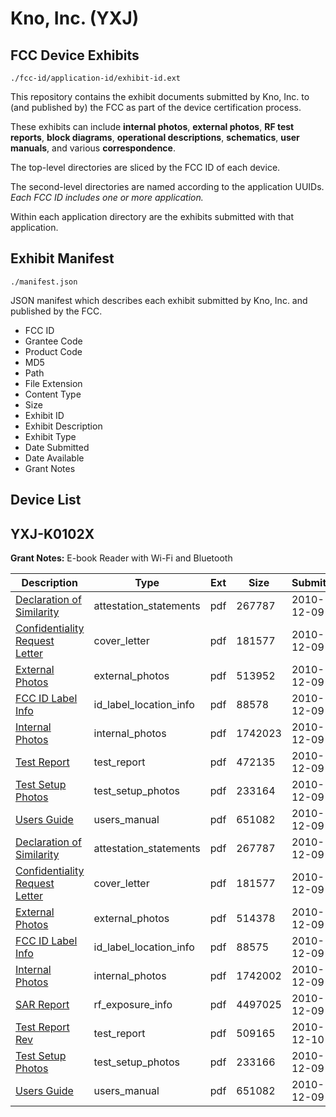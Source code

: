 # Kno, Inc. (YXJ)
## FCC Device Exhibits

```
./fcc-id/application-id/exhibit-id.ext
```

This repository contains the exhibit documents submitted by Kno, Inc. to (and published by) the FCC as part of the device certification process.

These exhibits can include **internal photos**, **external photos**, **RF test reports**, **block diagrams**, **operational descriptions**, **schematics**, **user manuals**, and various **correspondence**.

The top-level directories are sliced by the FCC ID of each device.

The second-level directories are named according to the application UUIDs. *Each FCC ID includes one or more application.*

Within each application directory are the exhibits submitted with that application. 

## Exhibit Manifest

```
./manifest.json
```

JSON manifest which describes each exhibit submitted by Kno, Inc. and published by the FCC.

- FCC ID
- Grantee Code
- Product Code
- MD5
- Path
- File Extension
- Content Type
- Size
- Exhibit ID
- Exhibit Description
- Exhibit Type
- Date Submitted
- Date Available
- Grant Notes

## Device List
## YXJ-K0102X
**Grant Notes:** E-book Reader with Wi-Fi and Bluetooth

| Description | Type | Ext | Size | Submitted | Available |
| ----------- | ---- | --- | ---- | --------- | --------- |
| [Declaration of Similarity](YXJ-K0102X/bcc82e01ccf38ffb120713fe35484678/1388559.pdf) | attestation_statements | pdf | 267787 | 2010-12-09 | 2010-12-09 |
| [Confidentiality Request Letter](YXJ-K0102X/bcc82e01ccf38ffb120713fe35484678/1388558.pdf) | cover_letter | pdf | 181577 | 2010-12-09 | 2010-12-09 |
| [External Photos](YXJ-K0102X/bcc82e01ccf38ffb120713fe35484678/1388560.pdf) | external_photos | pdf | 513952 | 2010-12-09 | 2010-12-09 |
| [FCC ID Label Info](YXJ-K0102X/bcc82e01ccf38ffb120713fe35484678/1388561.pdf) | id_label_location_info | pdf | 88578 | 2010-12-09 | 2010-12-09 |
| [Internal Photos](YXJ-K0102X/bcc82e01ccf38ffb120713fe35484678/1388562.pdf) | internal_photos | pdf | 1742023 | 2010-12-09 | 2011-03-08 |
| [Test Report](YXJ-K0102X/bcc82e01ccf38ffb120713fe35484678/1388566.pdf) | test_report | pdf | 472135 | 2010-12-09 | 2010-12-09 |
| [Test Setup Photos](YXJ-K0102X/bcc82e01ccf38ffb120713fe35484678/1388567.pdf) | test_setup_photos | pdf | 233164 | 2010-12-09 | 2010-12-09 |
| [Users Guide](YXJ-K0102X/bcc82e01ccf38ffb120713fe35484678/1388568.pdf) | users_manual | pdf | 651082 | 2010-12-09 | 2010-12-09 |
| [Declaration of Similarity](YXJ-K0102X/a152d7dcc6e771fef0f7043123476791/1388559.pdf) | attestation_statements | pdf | 267787 | 2010-12-09 | 2010-12-09 |
| [Confidentiality Request Letter](YXJ-K0102X/a152d7dcc6e771fef0f7043123476791/1388558.pdf) | cover_letter | pdf | 181577 | 2010-12-09 | 2010-12-09 |
| [External Photos](YXJ-K0102X/a152d7dcc6e771fef0f7043123476791/1388571.pdf) | external_photos | pdf | 514378 | 2010-12-09 | 2010-12-09 |
| [FCC ID Label Info](YXJ-K0102X/a152d7dcc6e771fef0f7043123476791/1388572.pdf) | id_label_location_info | pdf | 88575 | 2010-12-09 | 2010-12-09 |
| [Internal Photos](YXJ-K0102X/a152d7dcc6e771fef0f7043123476791/1388573.pdf) | internal_photos | pdf | 1742002 | 2010-12-09 | 2011-03-08 |
| [SAR Report](YXJ-K0102X/a152d7dcc6e771fef0f7043123476791/1388577.pdf) | rf_exposure_info | pdf | 4497025 | 2010-12-09 | 2010-12-09 |
| [Test Report Rev](YXJ-K0102X/a152d7dcc6e771fef0f7043123476791/1388998.pdf) | test_report | pdf | 509165 | 2010-12-10 | 2010-12-09 |
| [Test Setup Photos](YXJ-K0102X/a152d7dcc6e771fef0f7043123476791/1388579.pdf) | test_setup_photos | pdf | 233166 | 2010-12-09 | 2010-12-09 |
| [Users Guide](YXJ-K0102X/a152d7dcc6e771fef0f7043123476791/1388568.pdf) | users_manual | pdf | 651082 | 2010-12-09 | 2010-12-09 |
